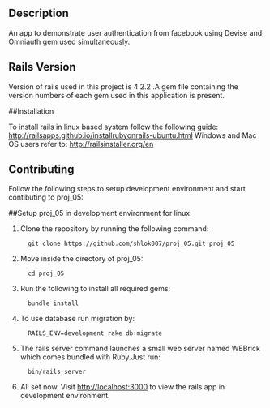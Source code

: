 

## Description

An app to demonstrate user authentication from facebook using Devise and Omniauth gem used simultaneously.

## Rails Version
Version of rails used in this project is 4.2.2 .A gem file containing the version numbers of each gem used in this application is present. 

##Installation

To install rails in linux based system follow the following guide: http://railsapps.github.io/installrubyonrails-ubuntu.html
Windows and Mac OS users refer to: http://railsinstaller.org/en 

## Contributing
Follow the following steps to setup development environment and start contibuting to proj_05:

##Setup proj_05 in development environment for linux

1. Clone the repository by running the following command:     
  
         git clone https://github.com/shlok007/proj_05.git proj_05

2. Move inside the directory of proj_05:
         
         cd proj_05

3. Run the following to install all required gems:
         
         bundle install

4. To use database run migration by:
         
         RAILS_ENV=development rake db:migrate

5. The rails server command launches a small web server named WEBrick which comes bundled with Ruby.Just run:
         
         bin/rails server

6. All set now. Visit [http://localhost:3000][localhost] to view the rails app in development environment.

[localhost]: http://localhost:3000
